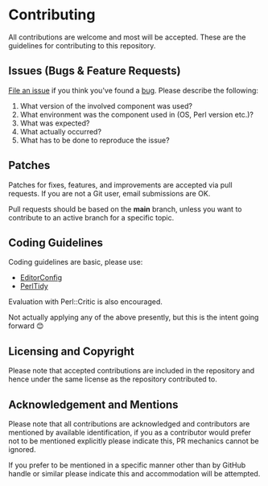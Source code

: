# Contributing

All contributions are welcome and most will be accepted.
These are the guidelines for contributing to this repository.

## Issues (Bugs &amp; Feature Requests)

[File an issue](https://github.com/dyacob/Date-Ethiopic/issues) if you think you've found a [bug](https://en.wikipedia.org/wiki/Software_bug). Please describe the following:

1. What version of the involved component was used?
2. What environment was the component used in (OS, Perl version etc.)?
3. What was expected?
4. What actually occurred?
5. What has to be done to reproduce the issue?

## Patches

Patches for fixes, features, and improvements are accepted via pull requests. If you are not a Git user, email submissions are OK.

Pull requests should be based on the **main** branch, unless you want to contribute to an active branch for a specific topic.

## Coding Guidelines

Coding guidelines are basic, please use:

- [EditorConfig](http://editorconfig.org/)
- [PerlTidy](http://perltidy.sourceforge.net/)

Evaluation with Perl::Critic is also encouraged.

Not actually applying any of the above presently, but this is the intent going forward 😊


## Licensing and Copyright

Please note that accepted contributions are included in the repository and hence under the same license as the repository contributed to.

## Acknowledgement and Mentions

Please note that all contributions are acknowledged and contributors are mentioned by available identification, if you as a contributor would prefer not to be mentioned explicitly please indicate this, PR mechanics cannot be ignored.

If you prefer to be mentioned in a specific manner other than by GitHub handle or similar please indicate this and accommodation will be attempted.
